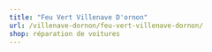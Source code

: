 ```yaml
---
title: "Feu Vert Villenave D'ornon"
url: /villenave-dornon/feu-vert-villenave-dornon/
shop: réparation de voitures
---
```

